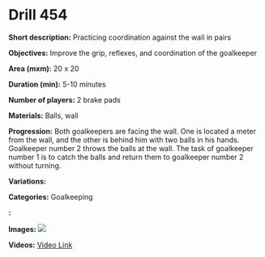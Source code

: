 # Drill 454

**Short description:**
Practicing coordination against the wall in pairs

**Objectives:**
Improve the grip, reflexes, and coordination of the goalkeeper

**Area (mxm):**
20 x 20

**Duration (min):**
5-10 minutes

**Number of players:**
2 brake pads

**Materials:**
Balls, wall

**Progression:**
Both goalkeepers are facing the wall. One is located a meter from the wall, and the other is behind him with two balls in his hands. Goalkeeper number 2 throws the balls at the wall. The task of goalkeeper number 1 is to catch the balls and return them to goalkeeper number 2 without turning.

**Variations:**


**Categories:**
Goalkeeping

**:**


**Images:**
![](https://www.coachingfutsal.com/\images\7d5d05958696b2a762b80e9aeb5cd8c0896b86ce4e47f199265cf9b9502efa656599b2b2513f166fef233098a28299ed98783cc0b920292bb86e0bd79016904b4e283f58e4394.png)

**Videos:**
[Video Link](https://www.youtube.com/embed/LU9QQBwOFzc)

